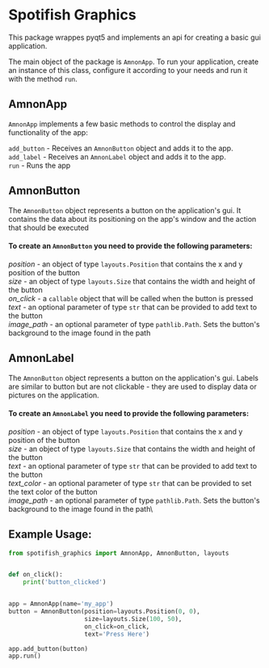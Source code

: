 # Spotifish Graphics

This package wrappes pyqt5 and implements an api for
creating a basic gui application.

The main object of the package is `AmnonApp`.
To run your application, create an instance of this class,
configure it according to your needs and run it with the method `run`.

## AmnonApp
`AmnonApp` implements a few basic methods to control the display and functionality of the app:

`add_button` - Receives an `AmnonButton` object and adds it to the app.\
`add_label` - Receives an `AmnonLabel` object and adds it to the app.\
`run` - Runs the app

## AmnonButton
The `AmnonButton` object represents a button on the application's gui. 
It contains the data about its positioning on the app's window and the action
that should be executed 

#### To create an `AmnonButton` you need to provide the following parameters:
*position* - an object of type `layouts.Position` that contains the x and y position of the button\
*size* - an object of type `layouts.Size` that contains the width and height of the button\
*on_click* - a `callable` object that will be called when the button is pressed\
*text* - an optional parameter of type `str` that can be provided to add text to the button\
*image_path* - an optional parameter of type `pathlib.Path`. Sets the button's background to the image found in the path

## AmnonLabel
The `AmnonButton` object represents a button on the application's gui.
Labels are similar to button but are not clickable - they are used to display data
or pictures on the application.
#### To create an `AmnonLabel` you need to provide the following parameters:
*position* - an object of type `layouts.Position` that contains the x and y position of the button\
*size* - an object of type `layouts.Size` that contains the width and height of the button\
*text* - an optional parameter of type `str` that can be provided to add text to the button\
*text_color* - an optional parameter of type `str` that can be provided to set the text color of the button\
*image_path* - an optional parameter of type `pathlib.Path`. Sets the button's background to the image found in the path\


## Example Usage:

```python
from spotifish_graphics import AmnonApp, AmnonButton, layouts


def on_click():
    print('button_clicked')


app = AmnonApp(name='my_app')
button = AmnonButton(position=layouts.Position(0, 0),
                     size=layouts.Size(100, 50),
                     on_click=on_click,
                     text='Press Here')

app.add_button(button)
app.run()
```

